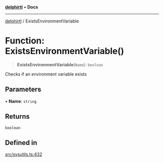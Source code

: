 [**delphirtl**](../README.md) • **Docs**

***

[delphirtl](../globals.md) / ExistsEnvironmentVariable

# Function: ExistsEnvironmentVariable()

> **ExistsEnvironmentVariable**(`Name`): `boolean`

Checks if an environment variable exists

## Parameters

• **Name**: `string`

## Returns

`boolean`

## Defined in

[src/sysutils.ts:432](https://github.com/chuacw/delphirtl/blob/df8a1102afe240ac0634e8cf60783cbd5a5ad06f/src/sysutils.ts#L432)
